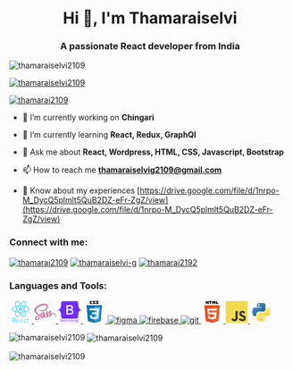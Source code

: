 <h1 align="center">Hi 👋, I'm Thamaraiselvi</h1>
<h3 align="center">A passionate React developer from India</h3>

<p align="left"> <img src="https://komarev.com/ghpvc/?username=thamaraiselvi2109&label=Profile%20views&color=0e75b6&style=flat" alt="thamaraiselvi2109" /> </p>

<p align="left"> <a href="https://github.com/ryo-ma/github-profile-trophy"><img src="https://github-profile-trophy.vercel.app/?username=thamaraiselvi2109" alt="thamaraiselvi2109" /></a> </p>

<p align="left"> <a href="https://twitter.com/thamarai2109" target="blank"><img src="https://img.shields.io/twitter/follow/thamarai2109?logo=twitter&style=for-the-badge" alt="thamarai2109" /></a> </p>

- 🔭 I’m currently working on **Chingari**

- 🌱 I’m currently learning **React, Redux, GraphQl**

- 💬 Ask me about **React, Wordpress, HTML, CSS, Javascript, Bootstrap**

- 📫 How to reach me **thamaraiselvig2109@gmail.com**

- 📄 Know about my experiences [https://drive.google.com/file/d/1nrpo-M_DycQ5plmlt5QuB2DZ-eFr-ZgZ/view](https://drive.google.com/file/d/1nrpo-M_DycQ5plmlt5QuB2DZ-eFr-ZgZ/view)

<h3 align="left">Connect with me:</h3>
<p align="left">
<a href="https://twitter.com/thamarai2109" target="blank"><img align="center" src="https://raw.githubusercontent.com/rahuldkjain/github-profile-readme-generator/master/src/images/icons/Social/twitter.svg" alt="thamarai2109" height="30" width="40" /></a>
<a href="https://linkedin.com/in/thamaraiselvi-g" target="blank"><img align="center" src="https://raw.githubusercontent.com/rahuldkjain/github-profile-readme-generator/master/src/images/icons/Social/linked-in-alt.svg" alt="thamaraiselvi-g" height="30" width="40" /></a>
<a href="https://instagram.com/thamarai2192" target="blank"><img align="center" src="https://raw.githubusercontent.com/rahuldkjain/github-profile-readme-generator/master/src/images/icons/Social/instagram.svg" alt="thamarai2192" height="30" width="40" /></a>
</p>

<h3 align="left">Languages and Tools:</h3>
<p align="left"> <a href="https://reactjs.org/" target="_blank" rel="noreferrer"> <img src="https://raw.githubusercontent.com/devicons/devicon/master/icons/react/react-original-wordmark.svg" alt="react" width="40" height="40"/> </a> <a href="https://sass-lang.com" target="_blank" rel="noreferrer"> <img src="https://raw.githubusercontent.com/devicons/devicon/master/icons/sass/sass-original.svg" alt="sass" width="40" height="40"/> </a><a href="https://getbootstrap.com" target="_blank" rel="noreferrer"> <img src="https://raw.githubusercontent.com/devicons/devicon/master/icons/bootstrap/bootstrap-plain-wordmark.svg" alt="bootstrap" width="40" height="40"/> </a> <a href="https://www.w3schools.com/css/" target="_blank" rel="noreferrer"> <img src="https://raw.githubusercontent.com/devicons/devicon/master/icons/css3/css3-original-wordmark.svg" alt="css3" width="40" height="40"/> </a> <a href="https://www.figma.com/" target="_blank" rel="noreferrer"> <img src="https://www.vectorlogo.zone/logos/figma/figma-icon.svg" alt="figma" width="40" height="40"/> </a> <a href="https://firebase.google.com/" target="_blank" rel="noreferrer"> <img src="https://www.vectorlogo.zone/logos/firebase/firebase-icon.svg" alt="firebase" width="40" height="40"/> </a> <a href="https://git-scm.com/" target="_blank" rel="noreferrer"> <img src="https://www.vectorlogo.zone/logos/git-scm/git-scm-icon.svg" alt="git" width="40" height="40"/> </a> <a href="https://www.w3.org/html/" target="_blank" rel="noreferrer"> <img src="https://raw.githubusercontent.com/devicons/devicon/master/icons/html5/html5-original-wordmark.svg" alt="html5" width="40" height="40"/> </a> <a href="https://developer.mozilla.org/en-US/docs/Web/JavaScript" target="_blank" rel="noreferrer"> <img src="https://raw.githubusercontent.com/devicons/devicon/master/icons/javascript/javascript-original.svg" alt="javascript" width="40" height="40"/> </a> <a href="https://www.python.org" target="_blank" rel="noreferrer"> <img src="https://raw.githubusercontent.com/devicons/devicon/master/icons/python/python-original.svg" alt="python" width="40" height="40"/> </a>  </p>

<p><img align="left" src="https://github-readme-stats.vercel.app/api/top-langs?username=thamaraiselvi2109&show_icons=true&locale=en&layout=compact" alt="thamaraiselvi2109" /></p>

<p>&nbsp;<img align="center" src="https://github-readme-stats.vercel.app/api?username=thamaraiselvi2109&show_icons=true&locale=en" alt="thamaraiselvi2109" /></p>

<p><img align="center" src="https://github-readme-streak-stats.herokuapp.com/?user=thamaraiselvi2109&" alt="thamaraiselvi2109" /></p>

